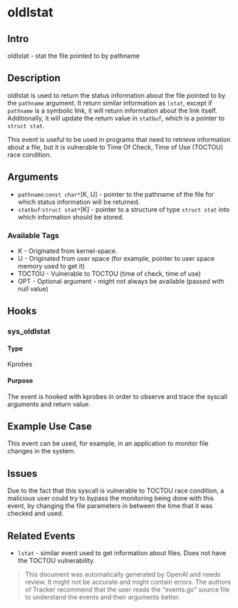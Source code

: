 
# oldlstat

## Intro
oldlstat - stat the file pointed to by pathname

## Description
oldlstat is used to return the status information about the file pointed to by the `pathname` argument. It return similar information as `lstat`, except if `pathname` is a symbolic link, it will return information about the link itself. Additionally, it will update the return value in `statbuf`, which is a pointer to `struct stat`.

This event is useful to be used in programs that need to retrieve information about a file, but it is vulnerable to Time Of Check, Time of Use (TOCTOU) race condition.

## Arguments
* `pathname`:`const char*`[K, U] - pointer to the pathname of the file for which status information will be returned.
* `statbuf`:`struct stat*`[K] - pointer to a structure of type `struct stat` into which information should be stored.

### Available Tags
* K - Originated from kernel-space.
* U - Originated from user space (for example, pointer to user space memory used to get it)
* TOCTOU - Vulnerable to TOCTOU (time of check, time of use)
* OPT - Optional argument - might not always be available (passed with null value)

## Hooks
### sys_oldlstat
#### Type
Kprobes
#### Purpose
The event is hooked with kprobes in order to observe and trace the syscall arguments and return value.

## Example Use Case
This event can be used, for example, in an application to monitor file changes in the system.

## Issues
Due to the fact that this syscall is vulnerable to TOCTOU race condition, a malicious user could try to bypass the monitoring being done with this event, by changing the file parameters in between the time that it was checked and used.

## Related Events
* `lstat` - similar event used to get information about files. Does not have the TOCTOU vulnerability.

> This document was automatically generated by OpenAI and needs review. It might
> not be accurate and might contain errors. The authors of Tracker recommend that
> the user reads the "events.go" source file to understand the events and their
> arguments better.
